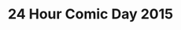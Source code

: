 ---
layout: story
title: 24 Hour Comic Day 2015
image: /assets/24hcd15/24hcdp
imageType: .png
pageNumber: 1
baseurl: /other/24hcd15/24hcd15
numPages: 24
origin: other.html
---